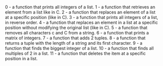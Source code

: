 0 - a function that prints all integers of a list.
1 - a function that retrieves an element from a list like in C.
2 - a function that replaces an element of a list at a specific position (like in C).
3 - a function that prints all integers of a list, in reverse order.
4 - a function that replaces an element in a list at a specific position without modifying the original list (like in C).
5 - a function that removes all characters c and C from a string.
6 - a function that prints a matrix of integers.
7 - a function that adds 2 tuples.
8 - a function that returns a tuple with the length of a string and its first character.
9 - a function that finds the biggest integer of a list.
10 - a function that finds all multiples of 2 in a list.
11 - a function that deletes the item at a specific position in a list.